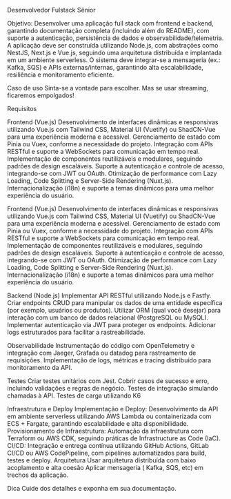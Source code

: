 Desenvolvedor Fulstack
Sênior

Objetivo:
Desenvolver uma aplicação full stack com frontend e backend, garantindo documentação
completa (incluindo além do README), com suporte a autenticação, persistência de dados e
observabilidade/telemetria.
A aplicação deve ser construída utilizando Node.js, com abstrações como NestJS, Next.js e
Vue.js, seguindo uma arquitetura distribuída e implantada em um ambiente serverless. O
sistema deve integrar-se a mensageria (ex.: Kafka, SQS) e APIs externas/internas, garantindo
alta escalabilidade, resiliência e monitoramento eficiente.

Caso de uso
Sinta-se a vontade para escolher. Mas se usar streaming, ficaremos empolgados!

Requisitos

Frontend (Vue.js)
Desenvolvimento de interfaces dinâmicas e responsivas utilizando Vue.js com
Tailwind CSS, Material UI (Vuetify) ou ShadCN-Vue para uma experiência
moderna e acessível.
Gerenciamento de estado com Pinia ou Vuex, conforme a necessidade do
projeto.
Integração com APIs RESTful e suporte a WebSockets para comunicação em
tempo real.
Implementação de componentes reutilizáveis e modulares, seguindo
padrões de design escaláveis.
Suporte à autenticação e controle de acesso, integrando-se com JWT ou
OAuth.
Otimização de performance com Lazy Loading, Code Splitting e Server-Side
Rendering (Nuxt.js).
Internacionalização (i18n) e suporte a temas dinâmicos para uma melhor
experiência do usuário.

Frontend (Vue.js)
Desenvolvimento de interfaces dinâmicas e responsivas utilizando Vue.js com
Tailwind CSS, Material UI (Vuetify) ou ShadCN-Vue para uma experiência
moderna e acessível.
Gerenciamento de estado com Pinia ou Vuex, conforme a necessidade do
projeto.
Integração com APIs RESTful e suporte a WebSockets para comunicação em
tempo real.
Implementação de componentes reutilizáveis e modulares, seguindo
padrões de design escaláveis.
Suporte à autenticação e controle de acesso, integrando-se com JWT ou
OAuth.
Otimização de performance com Lazy Loading, Code Splitting e Server-Side
Rendering (Nuxt.js).
Internacionalização (i18n) e suporte a temas dinâmicos para uma melhor
experiência do usuário.

Backend (Node.js)
Implementar API RESTful utilizando Node.js e Fastfy.
Criar endpoints CRUD para manipular os dados de uma entidade específica
(por exemplo, usuários ou produtos).
Utilizar ORM (qual você desejar) para interação com um banco de dados
relacional (PostgreSQL ou MySQL).
Implementar autenticação via JWT para proteger os endpoints.
Adicionar logs estruturados para facilitar a rastreabilidade.

Observabilidade
Instrumentação do código com OpenTelemetry e integração com Jaeger,
Grafada ou datadog para rastreamento de requisições.
Implementação de logs, métricas e tracing distribuído para monitoramento
da API.

Testes
Criar testes unitários com Jest.
Cobrir casos de sucesso e erro, incluindo validações e regras de negócio.
Testes de integração simulando chamadas à API.
Testes de carga utilizando K6

Infraestrutura e Deploy
Implementação e Deploy: Desenvolvimento da API em ambiente serverless
utilizando AWS Lambda ou containerizada com ECS + Fargate, garantindo
escalabilidade e alta disponibilidade.
Provisionamento de Infraestrutura: Automação da infraestrutura com
Terraform ou AWS CDK, seguindo práticas de Infrastructure as Code (IaC).
CI/CD: Integração e entrega contínua utilizando GitHub Actions, GitLab CI/CD
ou AWS CodePipeline, com pipelines automatizados para build, testes e
deploy.
Arquitetura
Usar arquitetura distribuída com baixo acoplamento e alta coesão
Aplicar mensageria ( Kafka, SQS, etc) em trechos da aplicação.

Dica
Cuide dos detalhes e exponha em sua documentação.